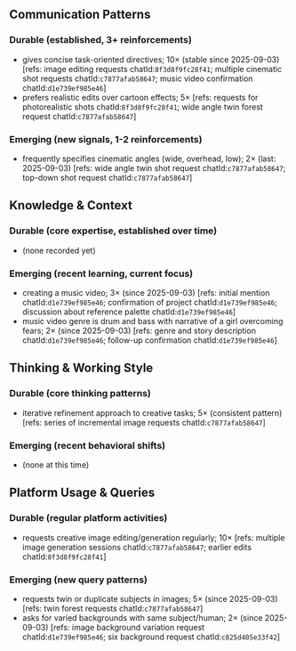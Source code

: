 ## Communication Patterns
### Durable (established, 3+ reinforcements)
- gives concise task-oriented directives; 10× (stable since 2025-09-03) [refs: image editing requests chatId:`8f3d8f9fc28f41`; multiple cinematic shot requests chatId:`c7877afab58647`; music video confirmation chatId:`d1e739ef985e46`]
- prefers realistic edits over cartoon effects; 5× [refs: requests for photorealistic shots chatId:`8f3d8f9fc28f41`; wide angle twin forest request chatId:`c7877afab58647`]

### Emerging (new signals, 1-2 reinforcements)
- frequently specifies cinematic angles (wide, overhead, low); 2× (last: 2025-09-03) [refs: wide angle twin shot request chatId:`c7877afab58647`; top-down shot request chatId:`c7877afab58647`]

## Knowledge & Context
### Durable (core expertise, established over time)
- (none recorded yet)

### Emerging (recent learning, current focus)
- creating a music video; 3× (since 2025-09-03) [refs: initial mention chatId:`d1e739ef985e46`; confirmation of project chatId:`d1e739ef985e46`; discussion about reference palette chatId:`d1e739ef985e46`]
- music video genre is drum and bass with narrative of a girl overcoming fears; 2× (since 2025-09-03) [refs: genre and story description chatId:`d1e739ef985e46`; follow-up confirmation chatId:`d1e739ef985e46`]

## Thinking & Working Style
### Durable (core thinking patterns)
- iterative refinement approach to creative tasks; 5× (consistent pattern) [refs: series of incremental image requests chatId:`c7877afab58647`]

### Emerging (recent behavioral shifts)
- (none at this time)

## Platform Usage & Queries
### Durable (regular platform activities)
- requests creative image editing/generation regularly; 10× [refs: multiple image generation sessions chatId:`c7877afab58647`; earlier edits chatId:`8f3d8f9fc28f41`]

### Emerging (new query patterns)
- requests twin or duplicate subjects in images; 5× (since 2025-09-03) [refs: twin forest requests chatId:`c7877afab58647`]
- asks for varied backgrounds with same subject/human; 2× (since 2025-09-03) [refs: image background variation request chatId:`d1e739ef985e46`; six background request chatId:`c825d405e33f42`]